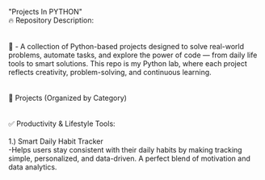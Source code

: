 "Projects In PYTHON" <br>
🔥 Repository Description: <br>
<br>
<br>
🧠 - A collection of Python-based projects designed to solve real-world problems, automate tasks, and explore the power of code — from daily life tools to smart solutions. This repo is my Python lab, where each project reflects creativity, problem-solving, and continuous learning.<br>
<br>
<br>
📁 Projects (Organized by Category)<br>
<br>
<br>
✅ Productivity & Lifestyle Tools:<br>
<br>
   1.) Smart Daily Habit Tracker<br>
   -Helps users stay consistent with their daily habits by making tracking simple, personalized, and data-driven. A perfect blend of motivation and data analytics.

